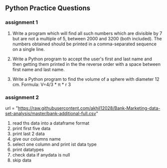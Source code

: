 ## Python Practice Questions

### assignment 1
1. Write a program which will find all such numbers which are divisible by 7 but are not a multiple of 5, between 2000 and 3200 (both included). The numbers obtained should be printed in a comma-separated sequence on a single line.

2. Write a Python program to accept the user's first and last name and then getting them printed in the the reverse order with a space between first name and last name.

3. Write a Python program to find the volume of a sphere with diameter 12 cm.
Formula: V=4/3 * π * r 3


### assignment 2

url = "https://raw.githubusercontent.com/akhil12028/Bank-Marketing-data-set-analysis/master/bank-additional-full.csv"
1. read ths data into a dataframe format
2. print first five data
3. print last 2 data
4. give our columns name
5. select one column and print ist data type
6. print datatypes
7. check data if anydata is null
8. skip data 
